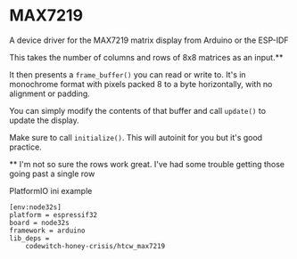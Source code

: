 # MAX7219

A device driver for the MAX7219 matrix display from Arduino or the ESP-IDF

This takes the number of columns and rows of 8x8 matrices as an input.**

It then presents a `frame_buffer()` you can read or write to. It's in monochrome format with pixels packed 8 to a byte horizontally, with no alignment or padding.

You can simply modify the contents of that buffer and call `update()` to update the display.

Make sure to call `initialize()`. This will autoinit for you but it's good practice.

** I'm not so sure the rows work great. I've had some trouble getting those going past a single row


PlatformIO ini example
```
[env:node32s]
platform = espressif32
board = node32s
framework = arduino
lib_deps = 
	codewitch-honey-crisis/htcw_max7219
```